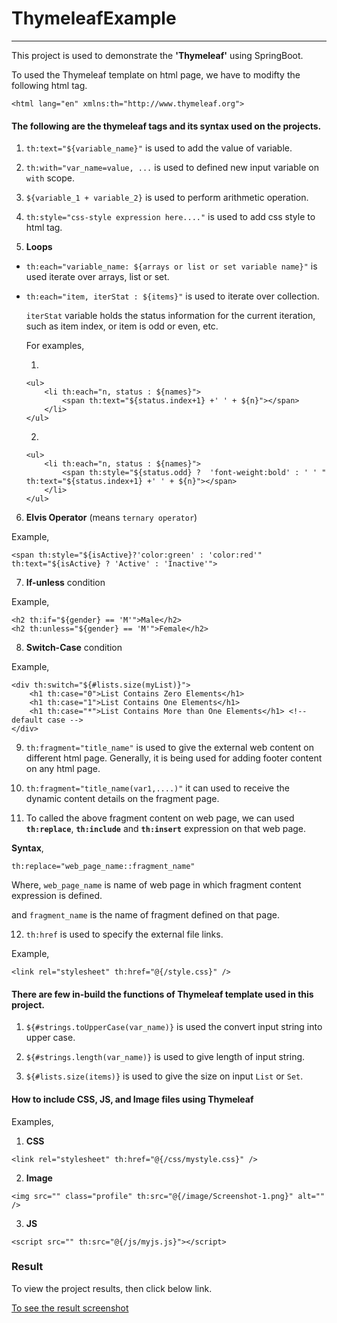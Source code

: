 # ThymeleafExample
---

This project is used to demonstrate the **'Thymeleaf'** using SpringBoot.

To used the Thymeleaf template on html page, we have to modifty the following html tag.

```
<html lang="en" xmlns:th="http://www.thymeleaf.org">

```

#### The following are the thymeleaf tags and its syntax used on the projects.

1. `th:text="${variable_name}"` is used to add the value of variable.

2. `th:with="var_name=value, ...` is used to defined new input variable on `with` scope.

3. `${variable_1 + variable_2}` is used to perform arithmetic operation.

4. `th:style="css-style expression here...."` is used to add css style to html tag.

5. **Loops**

- `th:each="variable_name: ${arrays or list or set variable name}"` is used iterate over arrays, list or set.
- `th:each="item, iterStat : ${items}"` is used to iterate over collection.

    `iterStat` variable holds the status information for the current iteration, such as item index, or item is odd or even, etc.

    For examples,
    
    1.
    
    ```
    <ul>
    	<li th:each="n, status : ${names}">
    		<span th:text="${status.index+1} +' ' + ${n}"></span>
    	</li>
    </ul>
    ```
    
    2.
    
    ```
    <ul>
    	<li th:each="n, status : ${names}">
    		<span th:style="${status.odd} ?  'font-weight:bold' : ' ' " th:text="${status.index+1} +' ' + ${n}"></span>
    	</li>
    </ul>
    ```			
6. **Elvis Operator** (means `ternary operator`)
    
Example, 

```
<span th:style="${isActive}?'color:green' : 'color:red'" th:text="${isActive} ? 'Active' : 'Inactive'">
```

7. **If-unless** condition

Example,

```
<h2 th:if="${gender} == 'M'">Male</h2>
<h2 th:unless="${gender} == 'M'">Female</h2>
```

8. **Switch-Case** condition

Example,

```
<div th:switch="${#lists.size(myList)}">
	<h1 th:case="0">List Contains Zero Elements</h1>
	<h1 th:case="1">List Contains One Elements</h1>
	<h1 th:case="*">List Contains More than One Elements</h1> <!-- default case -->
</div>
```

9. `th:fragment="title_name"` is used to give the external web content on different html page. Generally, it is being used for adding footer content on any html page.

10. `th:fragment="title_name(var1,....)"` it can used to receive the dynamic content details on the fragment page.

11.  To called the above fragment content on web page, we can used **`th:replace`**, **`th:include`** and **`th:insert`** expression on that web page. 
    
**Syntax**,

```
th:replace="web_page_name::fragment_name"
```

Where, `web_page_name` is name of web page in which fragment content expression is defined.

and `fragment_name` is the name of fragment defined on that page.

12. `th:href` is used to specify the external file links.

Example,

```
<link rel="stylesheet" th:href="@{/style.css}" />
```


#### There are few in-build the functions of Thymeleaf template used in this project.

1. `${#strings.toUpperCase(var_name)}` is used the convert input string into upper case. 

2. `${#strings.length(var_name)}` is used to give length of input string.

3. `${#lists.size(items)}` is used to give the size on input `List` or `Set`.


#### How to include CSS, JS, and Image files using Thymeleaf

Examples,

1. **CSS**

```
<link rel="stylesheet" th:href="@{/css/mystyle.css}" />
```

2. **Image**

```
<img src="" class="profile" th:src="@{/image/Screenshot-1.png}" alt="" />
```

3. **JS**

```
<script src="" th:src="@{/js/myjs.js}"></script>
```

### Result

To view the project results, then click below link.

[To see the result screenshot](Result.md)







